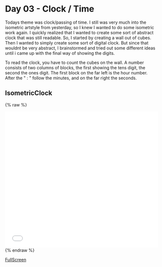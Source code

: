 # Day 03 - Clock / Time

Todays theme was clock/passing of time. I still was very much into the isometric artstyle from yesterday, so I knew I wanted to do some isometric work again.
I quickly realized that I wanted to create some sort of abstract clock that was still readable.
So, I started by creating a wall out of cubes. Then I wanted to simply create some sort of digital clock. But since that wouldnt be very abstract, I brainstormed and tried out some different ideas until i came up with the final way of showing the digits.

To read the clock, you have to count the cubes on the wall. A number consists of two columns of blocks, the first showing the tens digit, the second the ones digit.
The first block on the far left is the hour number. After the " : " follow the minutes, and on the far right the seconds.

## IsometricClock
{% raw %}
<iframe src="content/day03/isometric_clock/index.html" width="100%" height="450" frameborder="no"></iframe> {% endraw %}

[FullScreen](https://mattsymetry.github.io/GENCG/content/day03/isometric_clock/index.html)